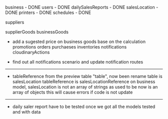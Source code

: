 business - DONE
users - DONE
dailySalesReports - DONE
salesLocation - DONE
printers - DONE
schedules - DONE

suppliers

supplierGoods
businessGoods
- add a sugested price on business goods base on the calculation
promotions
orders
purchaeses
inventories
notifications
cloudinaryActions

- find out all notifications scenario and update notification routes

*****************************************************************************
- tableReference from the preview table "table", now been rename
table is salesLocation
tableReference is salesLocationReference
on business model, salesLocation is not an array of strings as used to be
now is an array of objects
this will cause errors if code is not update
*****************************************************************************

- daily saler report have to be tested once we got all the models tested and with data
